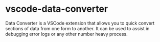 # vscode-data-converter

Data Converter is a VSCode extension that allows you to quick convert sections of data from one form to another. It can be used to assist in debugging error logs or any other number heavy process.

